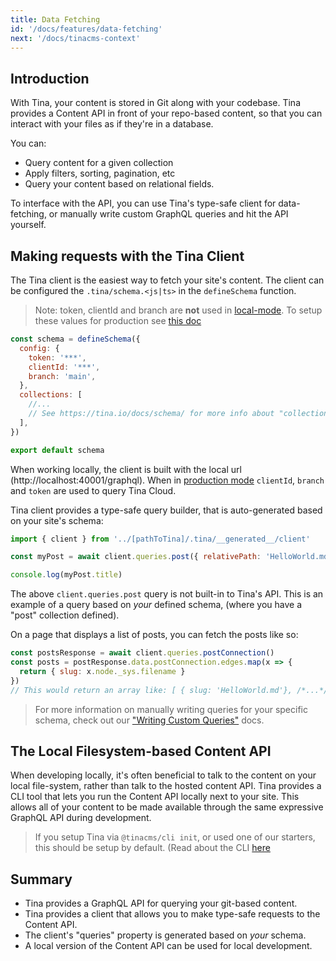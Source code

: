 ```yaml
---
title: Data Fetching
id: '/docs/features/data-fetching'
next: '/docs/tinacms-context'
---
```


## Introduction

With Tina, your content is stored in Git along with your codebase. Tina provides a Content API in front of your repo-based content, so that you can interact with your files as if they're in a database.

You can:

- Query content for a given collection
- Apply filters, sorting, pagination, etc
- Query your content based on relational fields.

To interface with the API, you can use Tina's type-safe client for data-fetching, or manually write custom GraphQL queries and hit the API yourself.

## Making requests with the Tina Client

The Tina client is the easiest way to fetch your site's content. The client can be configured the `.tina/schema.<js|ts>` in the `defineSchema` function.

> Note: token, clientId and branch are **not** used in [local-mode](/docs/tina-cloud/#local-mode). To setup these values for production see [this doc](/docs/tina-cloud/connecting-site)

<!-- TODO: update above doc -->

```js
const schema = defineSchema({
  config: {
    token: '***',
    clientId: '***',
    branch: 'main',
  },
  collections: [
    //...
    // See https://tina.io/docs/schema/ for more info about "collections"
  ],
})

export default schema
```

When working locally, the client is built with the local url (http://localhost:40001/graphql). When in [production mode]() `clientId`, `branch` and `token` are used to query Tina Cloud.

Tina client provides a type-safe query builder, that is auto-generated based on your site's schema:

```js
import { client } from '../[pathToTina]/.tina/__generated__/client'

const myPost = await client.queries.post({ relativePath: 'HelloWorld.md' })

console.log(myPost.title)
```

The above `client.queries.post` query is not built-in to Tina's API. This is an example of a query based on _your_ defined schema, (where you have a "post" collection defined).

On a page that displays a list of posts, you can fetch the posts like so:

```js
const postsResponse = await client.queries.postConnection()
const posts = postResponse.data.postConnection.edges.map(x => {
  return { slug: x.node._sys.filename }
})
// This would return an array like: [ { slug: 'HelloWorld.md'}, /*...*/ ]
```

> For more information on manually writing queries for your specific schema, check out our ["Writing Custom Queries"](/docs/data-fetching/custom-queries/#writing-inline-queries) docs.

## The Local Filesystem-based Content API

When developing locally, it's often beneficial to talk to the content on your local file-system, rather than talk to the hosted content API. Tina provides a CLI tool that lets you run the Content API locally next to your site. This allows all of your content to be made available through the same expressive GraphQL API during development.

> If you setup Tina via `@tinacms/cli init`, or used one of our starters, this should be setup by default. (Read about the CLI [here](/docs/graphql/cli/.)

## Summary

- Tina provides a GraphQL API for querying your git-based content.
- Tina provides a client that allows you to make type-safe requests to the Content API.
- The client's "queries" property is generated based on _your_ schema.
- A local version of the Content API can be used for local development.
